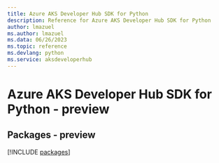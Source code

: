 ```yaml
---
title: Azure AKS Developer Hub SDK for Python
description: Reference for Azure AKS Developer Hub SDK for Python
author: lmazuel
ms.author: lmazuel
ms.data: 06/26/2023
ms.topic: reference
ms.devlang: python
ms.service: aksdeveloperhub
---
```

# Azure AKS Developer Hub SDK for Python - preview
## Packages - preview
[!INCLUDE [packages](aks-developer-hub-index.md)]